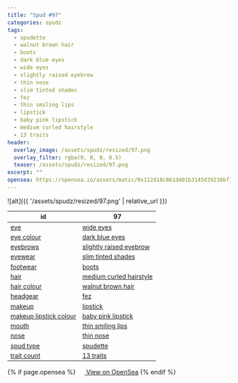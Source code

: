 ```yaml
---
title: "Spud #97"
categories: spudz
tags:
  - spudette
  - walnut brown hair
  - boots
  - dark blue eyes
  - wide eyes
  - slightly raised eyebrow
  - thin nose
  - slim tinted shades
  - fez
  - thin smiling lips
  - lipstick
  - baby pink lipstick
  - medium curled hairstyle
  - 13 traits
header:
  overlay_image: /assets/spudz/resized/97.png
  overlay_filter: rgba(0, 0, 0, 0.5)
  teaser: /assets/spudz/resized/97.png
excerpt: ""
opensea: https://opensea.io/assets/matic/0x112d18c861d401b3145d39236bf149f01e18beed/97
---
```

![alt]({{ '/assets/spudz/resized/97.png' | relative_url }})

| id | 97 |
|-|-|
| <a href="/traits/eye/#trait-type">eye</a> | <a href="/traits/eye/wide-eyes/1/#trait">wide eyes</a> |
| <a href="/traits/eye-colour/#trait-type">eye colour</a> | <a href="/traits/eye-colour/dark-blue-eyes/1/#trait">dark blue eyes</a> |
| <a href="/traits/eyebrows/#trait-type">eyebrows</a> | <a href="/traits/eyebrows/slightly-raised-eyebrow/1/#trait">slightly raised eyebrow</a> |
| <a href="/traits/eyewear/#trait-type">eyewear</a> | <a href="/traits/eyewear/slim-tinted-shades/1/#trait">slim tinted shades</a> |
| <a href="/traits/footwear/#trait-type">footwear</a> | <a href="/traits/footwear/boots/1/#trait">boots</a> |
| <a href="/traits/hair/#trait-type">hair</a> | <a href="/traits/hair/medium-curled-hairstyle/1/#trait">medium curled hairstyle</a> |
| <a href="/traits/hair-colour/#trait-type">hair colour</a> | <a href="/traits/hair-colour/walnut-brown-hair/1/#trait">walnut brown hair</a> |
| <a href="/traits/headgear/#trait-type">headgear</a> | <a href="/traits/headgear/fez/1/#trait">fez</a> |
| <a href="/traits/makeup/#trait-type">makeup</a> | <a href="/traits/makeup/lipstick/1/#trait">lipstick</a> |
| <a href="/traits/makeup-lipstick-colour/#trait-type">makeup lipstick colour</a> | <a href="/traits/makeup-lipstick-colour/baby-pink-lipstick/1/#trait">baby pink lipstick</a> |
| <a href="/traits/mouth/#trait-type">mouth</a> | <a href="/traits/mouth/thin-smiling-lips/1/#trait">thin smiling lips</a> |
| <a href="/traits/nose/#trait-type">nose</a> | <a href="/traits/nose/thin-nose/1/#trait">thin nose</a> |
| <a href="/traits/spud-type/#trait-type">spud type</a> | <a href="/traits/spud-type/spudette/1/#trait">spudette</a> |
| <a href="/traits/trait-count/#trait-type">trait count</a> | <a href="/traits/trait-count/13-traits/1/#trait">13 traits</a> |

{% if page.opensea %}
<a href="{{page.opensea}}" class="btn btn--info" onclick="window.open(this.href, '_blank'); return false;"><img src="/assets/images/opensea.svg" width="16px"><span>  View on OpenSea</span></a>
{% endif %}
